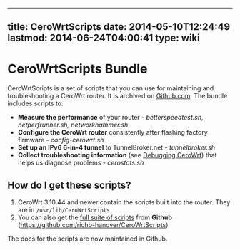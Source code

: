 
---
title: CeroWrtScripts
date: 2014-05-10T12:24:49
lastmod: 2014-06-24T04:00:41
type: wiki
---
CeroWrtScripts Bundle
=====================

CeroWrtScripts is a set of scripts that you can use for maintaining and
troubleshooting a CeroWrt router. It is archived on
[Github.com](https://github.com/richb-hanover/CeroWrtScripts). The
bundle includes scripts to:

-   **Measure the performance** of your router - *betterspeedtest.sh,
    netperfrunner.sh, networkhammer.sh*
-   **Configure the CeroWrt router** consistently after flashing factory
    firmware - *config-cerowrt.sh*
-   **Set up an IPv6 6-in-4 tunnel** to TunnelBroker.net -
    *tunnelbroker.sh*
-   **Collect troubleshooting information** (see [Debugging CeroWrt](Debugging_CeroWrt.md)) that helps us diagnose problems - *cerostats.sh*

How do I get these scripts?
---------------------------

1.  CeroWrt 3.10.44 and newer contain the scripts built into the router.
    They are in `/usr/lib/CeroWrtScripts`
2.  You can also get the [full suite of
    scripts](https://github.com/richb-hanover/CeroWrtScripts) from
    **Github** (https://github.com/richb-hanover/CeroWrtScripts)

The docs for the scripts are now maintained in Github.
